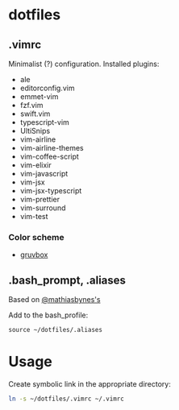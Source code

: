 # dotfiles

## .vimrc
Minimalist (?) configuration. 
Installed plugins:
* ale
* editorconfig.vim
* emmet-vim
* fzf.vim
* swift.vim
* typescript-vim
* UltiSnips
* vim-airline
* vim-airline-themes
* vim-coffee-script
* vim-elixir
* vim-javascript
* vim-jsx
* vim-jsx-typescript
* vim-prettier
* vim-surround
* vim-test

### Color scheme
* [gruvbox](https://github.com/morhetz/gruvbox)

## .bash_prompt, .aliases
Based on [@mathiasbynes's](https://github.com/mathiasbynens/dotfiles)

Add to the bash_profile:
```
source ~/dotfiles/.aliases
```


# Usage
Create symbolic link in the appropriate directory: 
```bash
ln -s ~/dotfiles/.vimrc ~/.vimrc
```
